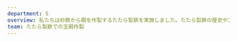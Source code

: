 ```yaml
---
department: S
overview: 私たちは砂鉄から鋼を作製するたたら製鉄を実施しました。たたら製鉄の歴史や工程など詳しく説明します。ぜひご覧ください。
team: たたら製鉄での玉鋼作製
---
```

